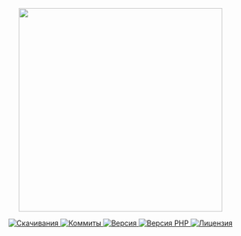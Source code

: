 <p align="center"><a href="https://www.localzet.com" target="_blank">
  <img src="https://static.zorin.space/media/logos/LocalzetGroup.png" width="400">
</a></p>

<p align="center">
  <a href="https://packagist.org/packages/triangle/events">
  <img src="https://img.shields.io/packagist/dt/triangle/events?label=%D0%A1%D0%BA%D0%B0%D1%87%D0%B8%D0%B2%D0%B0%D0%BD%D0%B8%D1%8F" alt="Скачивания">
</a>
  <a href="https://github.com/Triangle-org/Events">
  <img src="https://img.shields.io/github/commit-activity/t/Triangle-org/Events?label=%D0%9A%D0%BE%D0%BC%D0%BC%D0%B8%D1%82%D1%8B" alt="Коммиты">
</a>
  <a href="https://packagist.org/packages/triangle/events">
  <img src="https://img.shields.io/packagist/v/triangle/events?label=%D0%92%D0%B5%D1%80%D1%81%D0%B8%D1%8F" alt="Версия">
</a>
  <a href="https://packagist.org/packages/triangle/events">
  <img src="https://img.shields.io/packagist/dependency-v/triangle/events/php?label=PHP" alt="Версия PHP">
</a>
  <a href="https://github.com/Triangle-org/Events">
  <img src="https://img.shields.io/github/license/Triangle-org/Events?label=%D0%9B%D0%B8%D1%86%D0%B5%D0%BD%D0%B7%D0%B8%D1%8F" alt="Лицензия">
</a>
</p>
